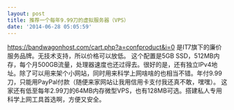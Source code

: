 ```yaml
---
layout: post
title: 推荐一个每年9.99刀的虚拟服务器（VPS）
date: '2014-06-28 05:05:59'
---
```


<a href="https://bandwagonhost.com/cart.php?a=confproduct&i=0" target="_blank">https://bandwagonhost.com/cart.php?a=confproduct&i=0</a>
是IT7旗下的廉价服务品牌。无技术支持，所以价格可以放低。
这个配置是5GB SSD，512MB内存，每个月500GB流量，处理器速度也还过得去。很好的是，还有独立IPv4地址。除了可以用来架个小网站，同时用来科学上网啥啥的也相当不错。年付9.99刀，只能用PayPal付款（随便来家网站让我用信用卡支付我还真不敢，嘿嘿）。
这家还有低至每年2.99刀的64MB内存微型VPS，也有128MB可选。搭建私人专用科学上网工具首选啊，方便又安全。